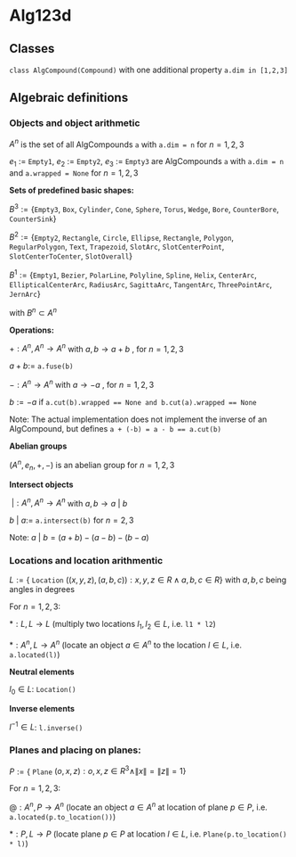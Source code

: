 # Alg123d

## Classes

`class AlgCompound(Compound)` with one additional property `a.dim in [1,2,3]`

## Algebraic definitions

### Objects and object arithmetic

$A^n$ is the set of all AlgCompounds `a` with `a.dim = n` for $n = 1,2,3$

$e_1$ := `Empty1`, $e_2$ := `Empty2`, $e_3$ := `Empty3` are AlgCompounds `a` with `a.dim = n` and `a.wrapped = None` for $n = 1,2,3$

**Sets of predefined basic shapes:**

$B^3 := \lbrace$`Empty3`, `Box`, `Cylinder`, `Cone`, `Sphere`, `Torus`, `Wedge`, `Bore`, `CounterBore`, `CounterSink`$\rbrace$ 

$B^2 := \lbrace$`Empty2`, `Rectangle`, `Circle`, `Ellipse`, `Rectangle`, `Polygon`, `RegularPolygon`, `Text`, `Trapezoid`, `SlotArc`, `SlotCenterPoint`, `SlotCenterToCenter`, `SlotOverall`$\rbrace$

$B^1 := \lbrace$`Empty1`, `Bezier`, `PolarLine`, `Polyline`, `Spline`, `Helix`, `CenterArc`, `EllipticalCenterArc`, `RadiusArc`, `SagittaArc`, `TangentArc`, `ThreePointArc`, `JernArc`$\rbrace$

with $B^n \subset A^n$


**Operations:**

$+: A^n, A^n \rightarrow A^n$  with $a, b \rightarrow a + b$ , for $n=1,2,3$
    
$a + b :=$ `a.fuse(b)`

$-: A^n \rightarrow A^n$ with $a \rightarrow -a$ , for $n=1, 2,3$ 

$b := -a$  if `a.cut(b).wrapped == None and b.cut(a).wrapped == None`

Note: The actual implementation does not implement the inverse of an AlgCompound, but defines `a + (-b) = a - b == a.cut(b)`
    
**Abelian groups**

$( A^n, e_n, +, -)$ is an abelian group for $n=1,2,3$ 


**Intersect objects**

$\:|: A^n, A^n \rightarrow A^n$ with $a, b \rightarrow a \: | \: b$ 

$b \: | \: a :=$ `a.intersect(b)` for $n=2,3$

Note: $a \: | \: b = (a + b) - (a - b) - (b - a)$

### Locations and location arithmentic

$L  := \lbrace$ `Location` $((x,y,z), (a,b,c)): x,y,z \in R \land a,b,c \in R\rbrace$ with $a,b,c$ being angles in degrees



For $n = 1, 2, 3$:

$*: L,L \rightarrow L$   (multiply two locations $l_1, l_2 \in L$, i.e. `l1 * l2`)

$*: A^n,L \rightarrow A^n$  (locate an object $a \in A^n$ to the location $l \in L$, i.e. `a.located(l)`)

**Neutral elements**

$l_0 \in L$: `Location()`

**Inverse elements**

$l^{-1} \in L$: `l.inverse()`


### Planes and placing on planes:

$P  := \lbrace$ `Plane` $(o,x,z): o,x,z ∈ R^3 \land \|x\| = \|z\| = 1\rbrace$

For $n = 1, 2, 3$:

$@: A^n,P \rightarrow A^n$  (locate an object $a \in A^n$ at location of plane $p \in P$, i.e. `a.located(p.to_location())`)

$*: P,L \rightarrow P$   (locate plane $p \in P$ at location $l \in L$, i.e. `Plane(p.to_location() * l)`)

